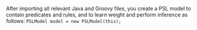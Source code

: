 After importing all relevant Java and Groovy files, you create a PSL model to contain predicates and rules, and to learn weight and perform inference as follows: `PSLModel model = new PSLModel(this);`